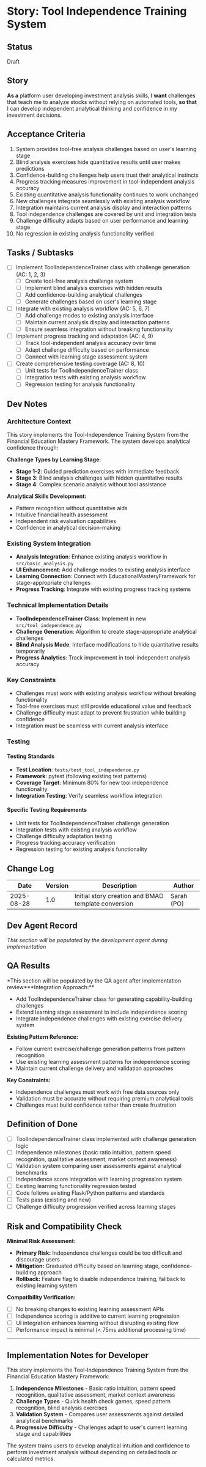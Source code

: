 <!-- Powered by BMAD™ Core -->

# Story: Tool Independence Training System

## Status

Draft

## Story

**As a** platform user developing investment analysis skills,
**I want** challenges that teach me to analyze stocks without relying on automated tools,
**so that** I can develop independent analytical thinking and confidence in my investment decisions.

## Acceptance Criteria

1. System provides tool-free analysis challenges based on user's learning stage
2. Blind analysis exercises hide quantitative results until user makes predictions
3. Confidence-building challenges help users trust their analytical instincts
4. Progress tracking measures improvement in tool-independent analysis accuracy
5. Existing quantitative analysis functionality continues to work unchanged
6. New challenges integrate seamlessly with existing analysis workflow
7. Integration maintains current analysis display and interaction patterns
8. Tool independence challenges are covered by unit and integration tests
9. Challenge difficulty adapts based on user performance and learning stage
10. No regression in existing analysis functionality verified

## Tasks / Subtasks

- [ ] Implement ToolIndependenceTrainer class with challenge generation (AC: 1, 2, 3)
  - [ ] Create tool-free analysis challenge system
  - [ ] Implement blind analysis exercises with hidden results
  - [ ] Add confidence-building analytical challenges
  - [ ] Generate challenges based on user's learning stage
- [ ] Integrate with existing analysis workflow (AC: 5, 6, 7)
  - [ ] Add challenge modes to existing analysis interface
  - [ ] Maintain current analysis display and interaction patterns
  - [ ] Ensure seamless integration without breaking functionality
- [ ] Implement progress tracking and adaptation (AC: 4, 9)
  - [ ] Track tool-independent analysis accuracy over time
  - [ ] Adapt challenge difficulty based on performance
  - [ ] Connect with learning stage assessment system
- [ ] Create comprehensive testing coverage (AC: 8, 10)
  - [ ] Unit tests for ToolIndependenceTrainer class
  - [ ] Integration tests with existing analysis workflow
  - [ ] Regression testing for analysis functionality

## Dev Notes

### Architecture Context

This story implements the Tool-Independence Training System from the Financial Education Mastery Framework. The system develops analytical confidence through:

**Challenge Types by Learning Stage:**

- **Stage 1-2**: Guided prediction exercises with immediate feedback
- **Stage 3**: Blind analysis challenges with hidden quantitative results
- **Stage 4**: Complex scenario analysis without tool assistance

**Analytical Skills Development:**

- Pattern recognition without quantitative aids
- Intuitive financial health assessment
- Independent risk evaluation capabilities
- Confidence in analytical decision-making

### Existing System Integration

- **Analysis Integration**: Enhance existing analysis workflow in `src/basic_analysis.py`
- **UI Enhancement**: Add challenge modes to existing analysis interface
- **Learning Connection**: Connect with EducationalMasteryFramework for stage-appropriate challenges
- **Progress Tracking**: Integrate with existing progress tracking systems

### Technical Implementation Details

- **ToolIndependenceTrainer Class**: Implement in new `src/tool_independence.py`
- **Challenge Generation**: Algorithm to create stage-appropriate analytical challenges
- **Blind Analysis Mode**: Interface modifications to hide quantitative results temporarily
- **Progress Analytics**: Track improvement in tool-independent analysis accuracy

### Key Constraints

- Challenges must work with existing analysis workflow without breaking functionality
- Tool-free exercises must still provide educational value and feedback
- Challenge difficulty must adapt to prevent frustration while building confidence
- Integration must be seamless with current analysis interface

### Testing

#### Testing Standards

- **Test Location**: `tests/test_tool_independence.py`
- **Framework**: pytest (following existing test patterns)
- **Coverage Target**: Minimum 80% for new tool independence functionality
- **Integration Testing**: Verify seamless workflow integration

#### Specific Testing Requirements

- Unit tests for ToolIndependenceTrainer challenge generation
- Integration tests with existing analysis workflow
- Challenge difficulty adaptation testing
- Progress tracking accuracy verification
- Regression testing for existing analysis functionality

## Change Log

| Date       | Version | Description                                         | Author     |
| ---------- | ------- | --------------------------------------------------- | ---------- |
| 2025-08-28 | 1.0     | Initial story creation and BMAD template conversion | Sarah (PO) |

## Dev Agent Record

_This section will be populated by the development agent during implementation_

## QA Results

\*This section will be populated by the QA agent after implementation review**\*Integration Approach:**

- Add ToolIndependenceTrainer class for generating capability-building challenges
- Extend learning stage assessment to include independence scoring
- Integrate independence challenges with existing exercise delivery system

**Existing Pattern Reference:**

- Follow current exercise/challenge generation patterns from pattern recognition
- Use existing learning assessment patterns for independence scoring
- Maintain current challenge delivery and validation approaches

**Key Constraints:**

- Independence challenges must work with free data sources only
- Validation must be accurate without requiring premium analytical tools
- Challenges must build confidence rather than create frustration

## Definition of Done

- [ ] ToolIndependenceTrainer class implemented with challenge generation logic
- [ ] Independence milestones (basic ratio intuition, pattern speed recognition, qualitative assessment, market context awareness)
- [ ] Validation system comparing user assessments against analytical benchmarks
- [ ] Independence score integration with learning progression system
- [ ] Existing learning functionality regression tested
- [ ] Code follows existing Flask/Python patterns and standards
- [ ] Tests pass (existing and new)
- [ ] Challenge difficulty progression verified across learning stages

## Risk and Compatibility Check

**Minimal Risk Assessment:**

- **Primary Risk:** Independence challenges could be too difficult and discourage users
- **Mitigation:** Graduated difficulty based on learning stage, confidence-building approach
- **Rollback:** Feature flag to disable independence training, fallback to existing learning system

**Compatibility Verification:**

- [ ] No breaking changes to existing learning assessment APIs
- [ ] Independence scoring is additive to current learning progression
- [ ] UI integration enhances learning without disrupting existing flow
- [ ] Performance impact is minimal (< 75ms additional processing time)

---

## Implementation Notes for Developer

This story implements the Tool-Independence Training System from the Financial Education Mastery Framework:

1. **Independence Milestones** - Basic ratio intuition, pattern speed recognition, qualitative assessment, market context awareness
2. **Challenge Types** - Quick health check games, speed pattern recognition, blind analysis exercises
3. **Validation System** - Compares user assessments against detailed analytical benchmarks
4. **Progressive Difficulty** - Challenges adapt to user's current learning stage and capabilities

The system trains users to develop analytical intuition and confidence to perform investment analysis without depending on detailed tools or calculated metrics.
